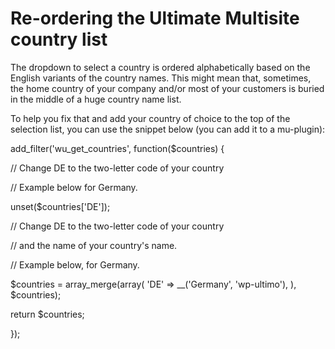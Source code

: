 # Re-ordering the Ultimate Multisite country list

The dropdown to select a country is ordered alphabetically based on the English variants of the country names. This might mean that, sometimes, the home country of your company and/or most of your customers is buried in the middle of a huge country name list.

To help you fix that and add your country of choice to the top of the selection list, you can use the snippet below (you can add it to a mu-plugin):

add_filter('wu_get_countries', function($countries) {

// Change DE to the two-letter code of your country

// Example below for Germany.

unset($countries['DE']);

// Change DE to the two-letter code of your country

// and the name of your country's name.

// Example below, for Germany.

$countries = array_merge(array( 'DE' => __('Germany', 'wp-ultimo'), ), $countries);

return $countries;

});
